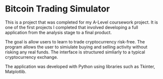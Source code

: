 # Bitcoin Trading Simulator
This is a project that was completed for my A-Level coursework project. It is one of the first projects I completed that involved developing a full application
from the analysis stage to a final product.

The goal is allow users to learn to trade cryptocurrency risk-free. The program allows the user to simiulate buying and selling activity without 
risking any real funds. The interface is structured simliarly to a typical cryptocurrency exchange. 

The application was developed with Python using libraries such as Tkinter, Matplotlib. 
